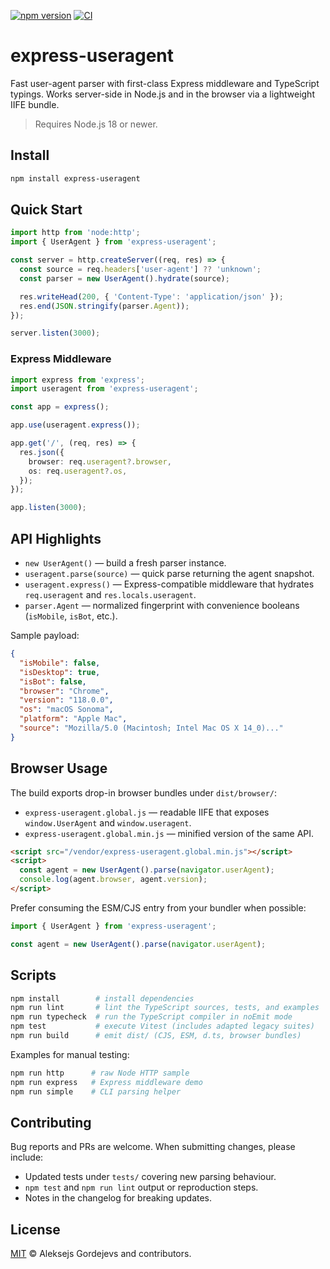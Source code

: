 [![npm version](https://img.shields.io/npm/v/express-useragent.svg)](https://www.npmjs.com/package/express-useragent)
[![CI](https://img.shields.io/github/actions/workflow/status/biggora/express-useragent/ci.yml?branch=master)](https://github.com/biggora/express-useragent/actions)

# express-useragent

Fast user-agent parser with first-class Express middleware and TypeScript typings. Works server-side in Node.js and in the browser via a lightweight IIFE bundle.

> Requires Node.js 18 or newer.

## Install

```bash
npm install express-useragent
```

## Quick Start

```ts
import http from 'node:http';
import { UserAgent } from 'express-useragent';

const server = http.createServer((req, res) => {
  const source = req.headers['user-agent'] ?? 'unknown';
  const parser = new UserAgent().hydrate(source);

  res.writeHead(200, { 'Content-Type': 'application/json' });
  res.end(JSON.stringify(parser.Agent));
});

server.listen(3000);
```

### Express Middleware

```ts
import express from 'express';
import useragent from 'express-useragent';

const app = express();

app.use(useragent.express());

app.get('/', (req, res) => {
  res.json({
    browser: req.useragent?.browser,
    os: req.useragent?.os,
  });
});

app.listen(3000);
```

## API Highlights

- `new UserAgent()` — build a fresh parser instance.
- `useragent.parse(source)` — quick parse returning the agent snapshot.
- `useragent.express()` — Express-compatible middleware that hydrates `req.useragent` and `res.locals.useragent`.
- `parser.Agent` — normalized fingerprint with convenience booleans (`isMobile`, `isBot`, etc.).

Sample payload:

```json
{
  "isMobile": false,
  "isDesktop": true,
  "isBot": false,
  "browser": "Chrome",
  "version": "118.0.0",
  "os": "macOS Sonoma",
  "platform": "Apple Mac",
  "source": "Mozilla/5.0 (Macintosh; Intel Mac OS X 14_0)..."
}
```

## Browser Usage

The build exports drop-in browser bundles under `dist/browser/`:

- `express-useragent.global.js` — readable IIFE that exposes `window.UserAgent` and `window.useragent`.
- `express-useragent.global.min.js` — minified version of the same API.

```html
<script src="/vendor/express-useragent.global.min.js"></script>
<script>
  const agent = new UserAgent().parse(navigator.userAgent);
  console.log(agent.browser, agent.version);
</script>
```

Prefer consuming the ESM/CJS entry from your bundler when possible:

```ts
import { UserAgent } from 'express-useragent';

const agent = new UserAgent().parse(navigator.userAgent);
```

## Scripts

```bash
npm install        # install dependencies
npm run lint       # lint the TypeScript sources, tests, and examples
npm run typecheck  # run the TypeScript compiler in noEmit mode
npm test           # execute Vitest (includes adapted legacy suites)
npm run build      # emit dist/ (CJS, ESM, d.ts, browser bundles)
```

Examples for manual testing:

```bash
npm run http      # raw Node HTTP sample
npm run express   # Express middleware demo
npm run simple    # CLI parsing helper
```

## Contributing

Bug reports and PRs are welcome. When submitting changes, please include:

- Updated tests under `tests/` covering new parsing behaviour.
- `npm test` and `npm run lint` output or reproduction steps.
- Notes in the changelog for breaking updates.

## License

[MIT](LICENSE) © Aleksejs Gordejevs and contributors.
